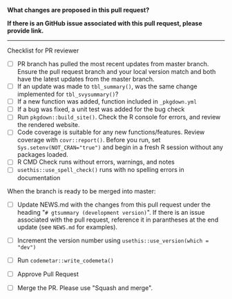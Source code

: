**What changes are proposed in this pull request?**


**If there is an GitHub issue associated with this pull request, please provide link.**


--------------------------------------------------------------------------------

Checklist for PR reviewer

- [ ] PR branch has pulled the most recent updates from master branch. Ensure the pull request branch and your local version match and both have the latest updates from the master branch.
- [ ] If an update was made to `tbl_summary()`, was the same change implemented for `tbl_svysummary()`?
- [ ] If a new function was added, function included in `_pkgdown.yml`
- [ ] If a bug was fixed, a unit test was added for the bug check
- [ ] Run `pkgdown::build_site()`. Check the R console for errors, and review the rendered website.
- [ ] Code coverage is suitable for any new functions/features. Review coverage with `covr::report()`. Before you run, set `Sys.setenv(NOT_CRAN="true")` and begin in a fresh R session without any packages loaded. 
- [ ] R CMD Check runs without errors, warnings, and notes
- [ ] `usethis::use_spell_check()` runs with no spelling errors in documentation

When the branch is ready to be merged into master:
- [ ] Update NEWS.md with the changes from this pull request under the heading "`# gtsummary (development version)`". If there is an issue associated with the pull request, reference it in parantheses at the end update (see `NEWS.md` for examples).
- [ ] Increment the version number using `usethis::use_version(which = "dev")` 
- [ ] Run `codemetar::write_codemeta()`
- [ ] Approve Pull Request
- [ ] Merge the PR. Please use "Squash and merge".

